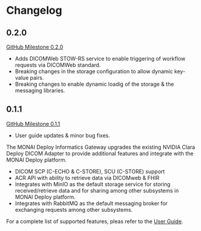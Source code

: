 <!--
SPDX-FileCopyrightText: © 2021-2022 MONAI Consortium
SPDX-License-Identifier: Apache License 2.0
-->

# Changelog

## 0.2.0

[GitHub Milestone 0.2.0](https://github.com/Project-MONAI/monai-deploy-informatics-gateway/milestone/6)

- Adds DICOMWeb STOW-RS service to enable triggering of workflow requests via DICOMWeb standard.
- Breaking changes in the storage configuration to allow dynamic key-value pairs.
- Breaking changes to enable dynamic loadig of the storage & the messaging libraries.

## 0.1.1

[GitHub Milestone 0.1.1](https://github.com/Project-MONAI/monai-deploy-informatics-gateway/milestone/6)

- User guide updates & minor bug fixes.

The MONAI Deploy Informatics Gateway upgrades the existing NVIDIA Clara Deploy DICOM Adapter to provide additional features and integrate with the MONAI Deploy platform.

- DICOM SCP (C-ECHO & C-STORE), SCU (C-STORE) support
- ACR API with ability to retrieve data via DICOMweb & FHIR
- Integrates with MinIO as the default storage service for storing received/retrieve data and for sharing among other subsystems in MONAI Deploy platform.
- Integrates with RabbitMQ as the default messaging broker for exchanging requests among other subsystems.


For a complete list of supported features, pleas refer to the [User Guide](./index.md).
